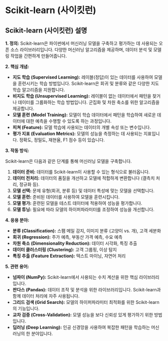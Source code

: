 # Scikit‑learn (사이킷런)

## Scikit-learn (사이킷런) 설명

**1. 정의:**
Scikit-learn은 파이썬에서 머신러닝 모델을 구축하고 평가하는 데 사용되는 오픈 소스 라이브러리입니다. 다양한 머신러닝 알고리즘을 제공하며, 데이터 분석 및 모델링 작업을 간편하게 만들어줍니다.

**2. 핵심 개념:**

*   **지도 학습 (Supervised Learning):** 레이블(정답)이 있는 데이터를 사용하여 모델을 훈련시키는 학습 방법입니다. Scikit-learn은 회귀 및 분류와 같은 다양한 지도 학습 알고리즘을 지원합니다.
*   **비지도 학습 (Unsupervised Learning):** 레이블이 없는 데이터에서 패턴을 찾거나 데이터를 그룹화하는 학습 방법입니다. 군집화 및 차원 축소를 위한 알고리즘을 제공합니다.
*   **모델 훈련 (Model Training):** 모델이 학습 데이터에서 패턴을 학습하여 새로운 데이터에 대한 예측을 수행할 수 있도록 하는 과정입니다.
*   **피쳐 (Feature):** 모델 학습에 사용되는 데이터의 개별 속성 또는 변수입니다.
*   **평가 지표 (Evaluation Metrics):** 모델의 성능을 측정하는 데 사용되는 지표입니다. 정확도, 정밀도, 재현율, F1 점수 등이 있습니다.

**3. 작동 방식:**

Scikit-learn은 다음과 같은 단계를 통해 머신러닝 모델을 구축합니다.

1.  **데이터 준비:** 데이터를 Scikit-learn이 사용할 수 있는 형식으로 불러옵니다.
2.  **데이터 전처리:** 데이터의 품질을 개선하고 모델에 적합하게 변환합니다 (결측치 처리, 정규화 등).
3.  **모델 선택:** 문제 유형(회귀, 분류 등) 및 데이터 특성에 맞는 모델을 선택합니다.
4.  **모델 훈련:** 준비된 데이터를 사용하여 모델을 훈련시킵니다.
5.  **모델 평가:** 훈련된 모델을 테스트 데이터에 적용하여 성능을 평가합니다.
6.  **모델 튜닝:** 필요에 따라 모델의 하이퍼파라미터를 조정하여 성능을 개선합니다.

**4. 응용 분야:**

*   **분류 (Classification):** 스팸 메일 감지, 이미지 분류 (고양이 vs. 개), 고객 세분화
*   **회귀 (Regression):** 주가 예측, 부동산 가격 예측, 수요 예측
*   **차원 축소 (Dimensionality Reduction):** 데이터 시각화, 특징 추출
*   **데이터 클러스터링 (Clustering):** 고객 그룹핑, 이상 탐지
*   **특징 추출 (Feature Extraction):**  텍스트 마이닝, 자연어 처리

**5. 관련 용어:**

*   **넘파이 (NumPy):**  Scikit-learn에서 사용되는 수치 계산을 위한 핵심 라이브러리입니다.
*   **판다스 (Pandas):**  데이터 조작 및 분석을 위한 라이브러리입니다. Scikit-learn과 함께 데이터 처리에 자주 사용됩니다.
*   **그리드 검색 (Grid Search):**  모델의 하이퍼파라미터 최적화를 위한 Scikit-learn의 기능입니다.
*   **교차 검증 (Cross-Validation):** 모델 성능을 보다 신뢰성 있게 평가하기 위한 방법입니다.
*   **딥러닝 (Deep Learning):**  인공 신경망을 사용하여 복잡한 패턴을 학습하는 머신러닝의 한 분야입니다.